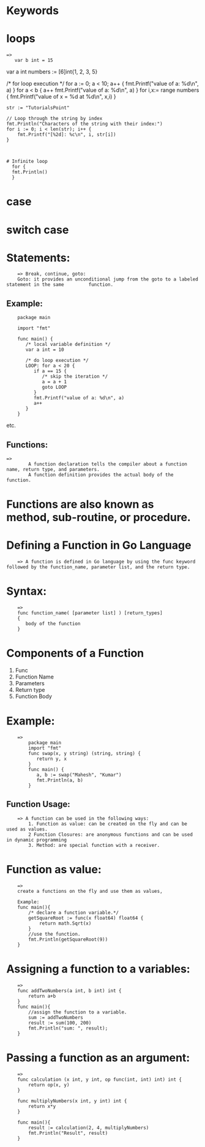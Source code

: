 # Keywords
# loops  
    =>
       var b int = 15
   var a int
   numbers := [6]int{1, 2, 3, 5} 

   /* for loop execution */
   for a := 0; a < 10; a++ {
      fmt.Printf("value of a: %d\n", a)
   }
   for a < b {
      a++
      fmt.Printf("value of a: %d\n", a)
   }
   for i,x:= range numbers {
      fmt.Printf("value of x = %d at %d\n", x,i)
   } 

    str := "TutorialsPoint"

    // Loop through the string by index
    fmt.Println("Characters of the string with their index:")
    for i := 0; i < len(str); i++ {
        fmt.Printf("[%2d]: %c\n", i, str[i])
    }



    # Infinite loop 
      for {
      fmt.Println()
      }
# case
# switch case 

# Statements:
        => Break, continue, goto:
        Goto: it provides an unconditional jump from the goto to a labeled statement in the same         function.
## Example:
        package main

        import "fmt"
        
        func main() {
           /* local variable definition */
           var a int = 10
        
           /* do loop execution */
           LOOP: for a < 20 {
              if a == 15 {
                 /* skip the iteration */
                 a = a + 1
                 goto LOOP
              }
              fmt.Printf("value of a: %d\n", a)
              a++     
           }  
        }

         
etc.



## Functions:
    => 
            A function declaration tells the compiler about a function name, return type, and parameters.
            A function definition provides the actual body of the function.

# Functions are also known as method, sub-routine, or procedure.


# Defining a Function in Go Language
        => A function is defined in Go language by using the func keyword followed by the function_name, parameter list, and the return type.

# Syntax:
        =>
        func function_name( [parameter list] ) [return_types]
        {
           body of the function
        }

# Components of a Function
1. Func
2. Function Name
3. Parameters
4. Return type
5. Function Body



# Example:        
        =>
            package main
            import "fmt"
            func swap(x, y string) (string, string) {
               return y, x
            }
            func main() {
               a, b := swap("Mahesh", "Kumar")
               fmt.Println(a, b)
            }


## Function Usage:
        => A function can be used in the following ways:
            1. Function as value: can be created on the fly and can be used as values.
            2 Function Closures: are anonymous functions and can be used in dynamic programming
            3. Method: are special function with a receiver.


# Function as value:
        =>
        create a functions on the fly and use them as values, 

        Example:
        func main(){
            /* declare a function variable.*/
            getSquareRoot := func(x float64) float64 {
                return math.Sqrt(x)
            }
            //use the function.
            fmt.Println(getSquareRoot(9))
        }


# Assigning a function to a variables:
        =>
        func addTwoNumbers(a int, b int) int {
            return a+b
        }
        func main(){
            //assign the function to a variable.
            sum := addTwoNumbers
            result := sum(100, 200)
            fmt.Println("sum: ", result);
        }

# Passing a function as an argument:
        =>
        func calculation (x int, y int, op func(int, int) int) int {
            return op(x, y)
        }

        func multiplyNumbers(x int, y int) int {
            return x*y
        }

        func main(){
            result := calculation(2, 4, multiplyNumbers)
            fmt.Println("Result", result)
        }
